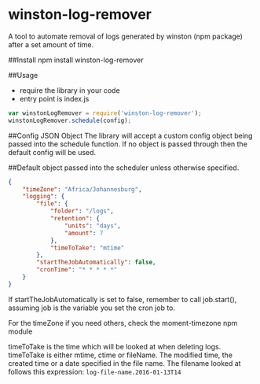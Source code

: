 # winston-log-remover
A tool to automate removal of logs generated by winston (npm package) after a set amount of time.

##Install
  npm install winston-log-remover

##Usage
  - require the library in your code
  - entry point is index.js

  ```javascript
  var winstonLogRemover = require('winston-log-remover');
  winstonLogRemover.schedule(config);
  ```

##Config JSON Object
The library will accept a custom config object being passed into the schedule function. If no object is passed through then the default config will be used.

##Default object passed into the scheduler unless otherwise specified.
```json
{
    "timeZone": "Africa/Johannesburg", 
    "logging": {
        "file": {
            "folder": "/logs",
            "retention": {
                "units": "days",
                "amount": 7
            },
            "timeToTake": "mtime"
        },
        "startTheJobAutomatically": false,
        "cronTime": "* * * * *"
    }
}
```

If startTheJobAutomatically is set to false, remember to call job.start(), assuming job is the variable you set the cron job to.

For the timeZone if you need others, check the moment-timezone npm module

timeToTake is the time which will be looked at when deleting logs.	
timeToTake is either mtime, ctime or fileName. The modified time, the created time or a date specified in the file name.
The filename looked at follows this expression: `log-file-name.2016-01-13T14` 

